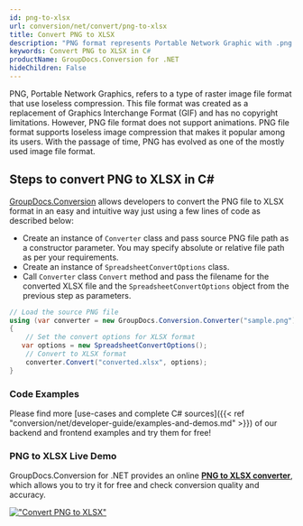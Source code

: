 ```yaml
---
id: png-to-xlsx
url: conversion/net/convert/png-to-xlsx
title: Convert PNG to XLSX
description: "PNG format represents Portable Network Graphic with .png extension. Learn how to convert PNG to XLSX file programmatically in C# language using GroupDocs.Conversion for .NET library."
keywords: Convert PNG to XLSX in C#
productName: GroupDocs.Conversion for .NET
hideChildren: False
---
```


PNG, Portable Network Graphics, refers to a type of raster image file format that use loseless compression. This file format was created as a replacement of Graphics Interchange Format (GIF) and has no copyright limitations. However, PNG file format does not support animations. PNG file format supports loseless image compression that makes it popular among its users. With the passage of time, PNG has evolved as one of the mostly used image file format.

## Steps to convert PNG to XLSX in C#

[GroupDocs.Conversion](https://products.groupdocs.com/conversion/net) allows developers to convert the PNG file to XLSX format in an easy and intuitive way just using a few lines of code as described below:

* Create an instance of `Converter` class and pass source PNG file path as a constructor parameter. You may specify absolute or relative file path as per your requirements. 
* Create an instance of `SpreadsheetConvertOptions` class.
* Call `Converter` class `Convert` method and pass the filename for the converted XLSX file and the `SpreadsheetConvertOptions` object from the previous step as parameters.

```csharp
// Load the source PNG file
using (var converter = new GroupDocs.Conversion.Converter("sample.png"))
{
    // Set the convert options for XLSX format
   var options = new SpreadsheetConvertOptions();
    // Convert to XLSX format
    converter.Convert("converted.xlsx", options);
}
```

### Code Examples

Please find more [use-cases and complete C# sources]({{< ref "conversion/net/developer-guide/examples-and-demos.md" >}}) of our backend and frontend examples and try them for free!

### PNG to XLSX Live Demo

GroupDocs.Conversion for .NET provides an online [**PNG to XLSX converter**](https://products.groupdocs.app/conversion/png-to-xlsx), which allows you to try it for free and check conversion quality and accuracy.

[!["Convert PNG to XLSX"](conversion/net/images/convert-to-xlsx/convert-png-to-xlsx.png)](https://products.groupdocs.app/conversion/png-to-xlsx)